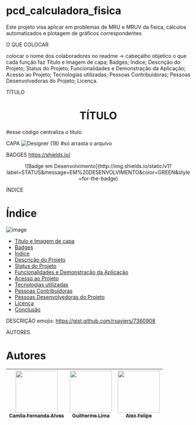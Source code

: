 # pcd_calculadora_fisica
Este projeto visa aplicar em problemas de MRU e MRUV da física, cálculos automatizados e plotagem de gráficos correspondentes

O QUE COLOCAR

colocar o nome dos colaboradores no readme -> cabeçalho 
objetico 
o que cada função faz
Título e Imagem de capa;
Badges;
Índice;
Descrição do Projeto;
Status do Projeto;
Funcionalidades e Demonstração da Aplicação;
Acesso ao Projeto;
Tecnologias utilizadas;
Pessoas Contribuidoras;
Pessoas Desenvolvedoras do Projeto;
Licença.

TÍTULO 
<h1 align="center"> TÍTULO </h1> #esse código centraliza o título

CAPA
![Designer (18)](https://github.com/liviaxavierr/pcd_calculadora_fisica/assets/172425052/7dc06c16-8da3-45de-85db-da3ec88d2666)
#só arrasta o arquivo

BADGES
https://shields.io/

<p align="center">
![Badge em Desenvolvimento](http://img.shields.io/static/v1?label=STATUS&message=EM%20DESENVOLVIMENTO&color=GREEN&style=for-the-badge)
</p>

ÍNDICE
# Índice 
![image](https://github.com/liviaxavierr/pcd_calculadora_fisica/assets/172425052/e7212119-0159-4ae6-81f2-8023fc46b293)

* [Título e Imagem de capa](#Título-e-Imagem-de-capa)
* [Badges](#badges)
* [Índice](#índice)
* [Descrição do Projeto](#descrição-do-projeto)
* [Status do Projeto](#status-do-Projeto)
* [Funcionalidades e Demonstração da Aplicação](#funcionalidades-e-demonstração-da-aplicação)
* [Acesso ao Projeto](#acesso-ao-projeto)
* [Tecnologias utilizadas](#tecnologias-utilizadas)
* [Pessoas Contribuidoras](#pessoas-contribuidoras)
* [Pessoas Desenvolvedoras do Projeto](#pessoas-desenvolvedoras)
* [Licença](#licença)
* [Conclusão](#conclusão)

DESCRIÇÃO
emojis: https://gist.github.com/rxaviers/7360908

AUTORES
# Autores

| [<img loading="lazy" src="https://avatars.githubusercontent.com/u/37356058?v=4" width=115><br><sub>Camila Fernanda Alves</sub>](https://github.com/camilafernanda) |  [<img loading="lazy" src="https://avatars.githubusercontent.com/u/30351153?v=4" width=115><br><sub>Guilherme Lima</sub>](https://github.com/guilhermeonrails) |  [<img loading="lazy" src="https://avatars.githubusercontent.com/u/8989346?v=4" width=115><br><sub>Alex Felipe</sub>](https://github.com/alexfelipe) |
| :---: | :---: | :---: |

